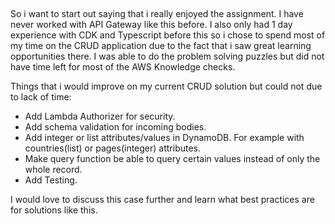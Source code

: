 ##
So i want to start out saying that i really enjoyed the assignment. I have never worked with API Gateway like this before. I also only had 1 day experience with CDK and Typescript before this so i chose to spend most of my time on the CRUD application due to the fact that i saw great learning opportunities there. I was able to do the problem solving puzzles but did not have time left for most of the AWS Knowledge checks.

Things that i would improve on my current CRUD solution but could not due to lack of time:

- Add Lambda Authorizer for security.
- Add schema validation for incoming bodies.
- Add integer or list attributes/values in DynamoDB. For example with countries(list) or pages(integer) attributes.
- Make query function be able to query certain values instead of only the whole record.
- Add Testing.

I would love to discuss this case further and learn what best practices are for solutions like this.